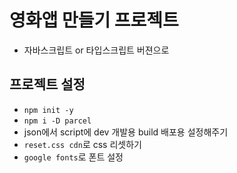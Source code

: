 # 영화앱 만들기 프로젝트 
- 자바스크립트 or 타입스크립트 버젼으로 <br/>

## 프로젝트 설정 
- `npm init -y`<br/>
- `npm i -D parcel `<br/>
-  json에서 script에 dev 개발용 build 배포용 설정해주기 <br/>
- `reset.css cdn`로 css 리셋하기 <br/>
- `google fonts`로 폰트 설정 <br/>
